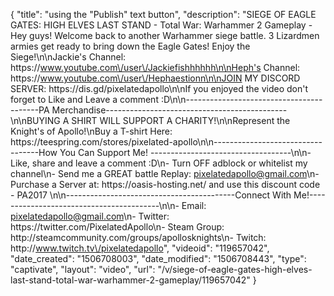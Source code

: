 {
    "title": "using the \"Publish\" text button",
    "description": "SIEGE OF EAGLE GATES: HIGH ELVES LAST STAND - Total War: Warhammer 2 Gameplay - Hey guys! Welcome back to another Warhammer siege battle. 3 Lizardmen armies get ready to bring down the Eagle Gates! Enjoy the Siege!\n\nJackie's Channel: https:\/\/www.youtube.com\/user\/Jackiefishhhhhh\n\nHeph's Channel: https:\/\/www.youtube.com\/user\/Hephaestionn\n\nJOIN MY DISCORD SERVER: https:\/\/dis.gd\/pixelatedapollo\n\nIf you enjoyed the video don't forget to Like and Leave a comment :D\n\n-----------------------------------------PA Merchandise---------------------------------------------\n\nBUYING A SHIRT WILL SUPPORT A CHARITY!\n\nRepresent the Knight's of Apollo!\nBuy a T-shirt Here: https:\/\/teespring.com\/stores\/pixelated-apollo\n\n----------------------------------How You Can Support Me! -----------------------------------\n\n- Like, share and leave a comment :D\n- Turn OFF adblock or whitelist my channel\n- Send me a GREAT battle Replay: pixelatedapollo@gmail.com\n- Purchase a Server at: https:\/\/oasis-hosting.net\/ and use this discount code - PA2017 \n\n------------------------------------------Connect With Me!-----------------------------------------\n\n- Email: pixelatedapollo@gmail.com\n- Twitter: https:\/\/twitter.com\/PixelatedApollo\n- Steam Group:  http:\/\/steamcommunity.com\/groups\/apollosknights\n- Twitch: http:\/\/www.twitch.tv\/pixelatedapollo",
    "videoid": "119657042",
    "date_created": "1506708003",
    "date_modified": "1506708443",
    "type": "captivate",
    "layout": "video",
    "url": "\/v\/siege-of-eagle-gates-high-elves-last-stand-total-war-warhammer-2-gameplay\/119657042"
}